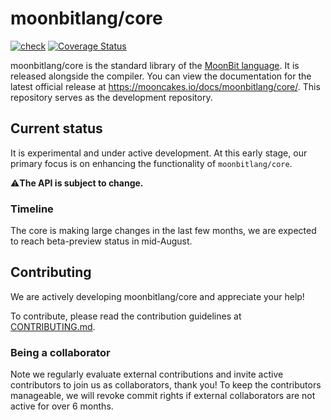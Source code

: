 # moonbitlang/core

[![check](https://github.com/moonbitlang/core/actions/workflows/stable-check.yml/badge.svg)](https://github.com/moonbitlang/core/actions/workflows/stable-check.yml) [![Coverage Status](https://coveralls.io/repos/github/moonbitlang/core/badge.svg?branch=main)](https://coveralls.io/github/moonbitlang/core?branch=main)

moonbitlang/core is the standard library of the [MoonBit language](https://www.moonbitlang.com/). It is released alongside the compiler. You can view the documentation for the latest official release at <https://mooncakes.io/docs/moonbitlang/core/>. This repository serves as the development repository.

## Current status

It is experimental and under active development. At this early stage, our primary focus is on enhancing the functionality of `moonbitlang/core`.

⚠️**The API is subject to change.**

### Timeline

The core is making large changes in the last few months, we are expected to reach beta-preview status in mid-August.

## Contributing

We are actively developing moonbitlang/core and appreciate your help!

To contribute, please read the contribution guidelines at [CONTRIBUTING.md](./CONTRIBUTING.md).

### Being a collaborator

Note we regularly evaluate external contributions and invite active contributors to join us as collaborators, thank you!
To keep the contributors manageable, we will revoke commit rights if external collaborators are not active for over 6 months.
